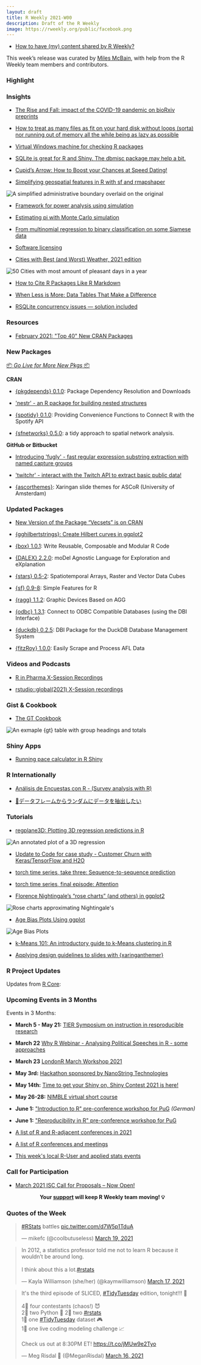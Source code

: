 ```yaml
---
layout: draft
title: R Weekly 2021-W00
description: Draft of the R Weekly
image: https://rweekly.org/public/facebook.png
---
```



+ [How to have (my) content shared by R Weekly?](https://github.com/rweekly/rweekly.org#how-to-have-my-content-shared-by-r-weekly)

This week’s release was curated by [Miles McBain](https://twitter.com/milesmcbain), with help from the R Weekly team members and contributors.


###  Highlight



### Insights

+ [The Rise and Fall: impact of the COVID-19 pandemic on bioRxiv preprints](https://quantixed.org/2021/03/20/the-rise-and-fall-impact-of-the-covid-19-pandemic-on-biorxiv-preprints/)

+ [How to treat as many files as fit on your hard disk without loops (sorta) nor running out of memory all the while being as lazy as possible](https://www.brodrigues.co/blog/2021-03-19-no_loops_tidyeval/)

+ [Virtual Windows machine for checking R packages](https://developer.r-project.org/Blog/public/2021/03/18/virtual-windows-machine-for-checking-r-packages/)

+ [SQLite is great for R and Shiny. The dbmisc package may help a bit.](http://skranz.github.io//r/2021/03/16/dbmisc.html)

+ [Cupid’s Arrow: How to Boost your Chances at Speed Dating!](https://blog.ephorie.de/cupids-arrow-how-to-boost-your-chances-at-speed-dating)

+ [Simplifying geospatial features in R with sf and rmapshaper](https://datascience.blog.wzb.eu/2021/03/15/simplifying-geospatial-features-in-r-with-sf-and-rmapshaper/)

![A simplified administrative boundary overlaid on the original](https://raw.githubusercontent.com/rweekly/image/master/2021/W12/08mvsimpl_coarse_diff-1.png)

+ [Framework for power analysis using simulation](https://www.rdatagen.net/post/2021-03-16-framework-for-power-analysis-using-simulation/)

+ [Estimating pi with Monte Carlo simulation](https://statisticaloddsandends.wordpress.com/2021/03/15/estimating-pi-using-the-method-of-moments/)

+ [From multinomial regression to binary classification on some Siamese data](https://freakonometrics.hypotheses.org/61885)

+ [Software licensing](https://nhsrcommunity.com/blog/software-licensing/)

+ [Cities with Best (and Worst) Weather, 2021 edition](https://taraskaduk.com/posts/2021-03-14-best-weather-2/)

![50 Cities with most amount of pleasant days in a year](https://raw.githubusercontent.com/rweekly/image/master/2021/W12/50_most_world_1000_10_pleasant.jpg)

+ [How to Cite R Packages Like R Markdown](https://www.njtierney.com/post/2021/03/19/cite-r-pkgs/)

+ [When Less is More: Data Tables That Make a Difference](https://blog.ouseful.info/2021/03/15/when-less-is-more-data-tables-that-make-a-difference/)

+ [RSQLite concurrency issues — solution included](https://blog.r-hub.io/2021/03/13/rsqlite-parallel/)

###  Resources


+ [February 2021: "Top 40" New CRAN Packages](https://rviews.rstudio.com/2021/03/19/february-2021-top-40-new-cran-packages/)


###  New Packages

<p class="added-hostname"><a href="https://rweekly.org/live" target="_blank" class="externalLink">📦 <i>Go Live for More New Pkgs</i> 📦</a></p>

**CRAN**

+ [{pkgdepends} 0.1.0](https://cran.r-project.org/package=pkgdepends): Package Dependency Resolution and Downloads

+ ['nestr' - an R package for building nested structures](https://github.com/emitanaka/nestr)

+ [{spotidy} 0.1.0](https://cran.r-project.org/package=spotidy): Providing Convenience Functions to Connect R with the Spotify
API

+ [{sfnetworks} 0.5.0](https://cran.r-project.org/package=sfnetworks): a tidy approach to spatial network analysis.

**GitHub or Bitbucket**

+ [Introducing 'fugly' - fast regular expression substring extraction with named capture groups](https://coolbutuseless.github.io/2021/03/19/introducing-fugly-fast-regular-expression-substring-extraction-with-named-capture-groups/)

+ ['twitchr' - interact with the Twitch API to extract basic public data!](https://github.com/KoderKow/twitchr)

+ [{ascorthemes}](https://github.com/favstats/ascorthemes): Xaringan slide themes for ASCoR (University of Amsterdam) 

### Updated Packages

+ [New Version of the  Package “Vecsets” is on CRAN](http://r-posts.com/new-version-of-the-package-vecsets-is-on-cran/)

+ [{gghilbertstrings}: Create Hilbert curves in ggplot2](https://github.com/Sumidu/gghilbertstrings)

+ [{box} 1.0.1](https://cran.r-project.org/package=box): Write Reusable, Composable and Modular R Code

+ [{DALEX} 2.2.0](https://cran.r-project.org/package=DALEX): moDel Agnostic Language for Exploration and eXplanation

+ [{stars} 0.5-2](https://cran.r-project.org/package=stars): Spatiotemporal Arrays, Raster and Vector Data Cubes

+ [{sf} 0.9-8](https://cran.r-project.org/package=sf): Simple Features for R

+ [{ragg} 1.1.2](https://cran.r-project.org/package=ragg): Graphic Devices Based on AGG

+ [{odbc} 1.3.1](https://cran.r-project.org/package=odbc): Connect to ODBC Compatible Databases (using the DBI Interface)

+ [{duckdb} 0.2.5](https://cran.r-project.org/package=duckdb): DBI Package for the DuckDB Database Management System

+ [{fitzRoy} 1.0.0](https://cran.r-project.org/package=fitzRoy): Easily Scrape and Process AFL Data

###  Videos and Podcasts

+ [R in Pharma X-Session Recordings](https://blog.rstudio.com/2021/03/16/r-in-pharma-with-procogia-x-session-recordings-are-now-available/)

+ [rstudio::global(2021) X-Session recordings](https://blog.rstudio.com/2021/03/15/mastering-shiny-with-appsilon-x-session-recordings-are-now-available/)

### Gist & Cookbook

+ [The GT Cookbook](https://themockup.blog/static/gt-cookbook.html)

![An exmaple {gt} table with group headings and totals](https://raw.githubusercontent.com/rweekly/image/master/2021/W12/gt_cookbookpng)

### Shiny Apps

+ [Running pace calculator in R Shiny](https://statsandr.com/blog/running-pace-calculator/)


### R Internationally

+ [Análisis de Encuestas con R - (Survey analysis with R)](https://hungry-payne-1dcce3.netlify.app/)

+ [🍭データフレームからランダムにデータを抽出したい](https://uribo.hatenablog.com/entry/2015/10/12/164129)

###  Tutorials

+ [regplane3D: Plotting 3D regression predictions in R](https://www.mzes.uni-mannheim.de/socialsciencedatalab/article/regplane3d/)

![An annotated plot of a 3D regression](https://raw.githubusercontent.com/rweekly/image/master/2021/W12/use-regplane3D-step6-1.png)

+ [Update to Code for case study - Customer Churn with Keras/TensorFlow and H2O](https://shirinsplayground.netlify.com/2021/03/update_customer_churn/)

+ [torch time series, take three: Sequence-to-sequence prediction](https://blogs.rstudio.com/tensorflow/posts/2021-03-16-forecasting-time-series-with-torch_3)

+ [torch time series, final episode: Attention](https://blogs.rstudio.com/tensorflow/posts/2021-03-19-forecasting-time-series-with-torch_4)

+ [Florence Nightingale’s “rose charts” (and others) in ggplot2](https://nsaunders.wordpress.com/2021/03/16/florence-nightingales-rose-charts-and-others-in-ggplot2/)

![Rose charts approximating Nightingale's](https://raw.githubusercontent.com/rweekly/image/master/2021/W12/rose-chart-1-1.png)

+ [Age Bias Plots Using ggplot](http://derekogle.com/fishR/2021-03-15-AgeBiasPlots-With-ggplot)

![Age Bias Plots](https://raw.githubusercontent.com/rweekly/image/master/2021/W12/ABplot2-1.png)

+ [k-Means 101: An introductory guide to k-Means clustering in R](https://shirinsplayground.netlify.com/2021/03/kmeans_101/)

+ [Applying design guidelines to slides with {xaringanthemer}](https://www.katiejolly.io/blog/2021-03-16/designing-slides)

<!--<div class="post-more-begin></div><div class="post-more-end"></div>-->

###  R Project Updates

Updates from [R Core](http://developer.r-project.org/blosxom.cgi/R-devel/NEWS):


###  Upcoming Events in 3 Months

Events in 3 Months:

+ **March 5 - May 21:** [TIER Symposium on instruction in resproducible research](https://www.projecttier.org/events/conference-teaching-reproducible-methods/)

+ **March 22** [Why R Webinar - Analysing Political Speeches in R - some approaches](http://whyr.pl//foundation/2021/evan/)

+ **March 23** [LondonR March Workshop 2021](https://www.mango-solutions.com/londonr-march-workshop-2021/)

+ **May 3rd:** [Hackathon sponsored by NanoString Technologies](http://r-posts.com/hackathon-sponsored-by-nanostring-technologies/)

+ **May 14th:** [Time to get your Shiny on, Shiny Contest 2021 is here!](https://blog.rstudio.com/2021/03/11/time-to-shiny/)

+ **May 26-28:** [NIMBLE virtual short course](https://r-nimble.org/nimble-virtual-short-course-may-26-28)

+ **June 1:** ["Introduction to R" pre-conference workshop for PuG](https://pug2021.de/en/pre-conference-workshops-2/) *(German)*

+ **June 1:** ["Reproducibility in R" pre-conference workshop for PuG](https://pug2021.de/en/pre-conference-workshops-2/)

+ [A list of R and R-adjacent conferences in 2021](https://rviews.rstudio.com/2021/03/03/2021-r-conferences/)

+ [A list of R conferences and meetings](https://jumpingrivers.github.io/meetingsR/events.html)

+ [This week's local R-User and applied stats events](https://community.rstudio.com/c/irl)


###  Call for Participation

+ [March 2021 ISC Call for Proposals – Now Open!](https://www.r-consortium.org/blog/2021/03/19/september-2020-isc-call-for-proposals-now-open-2)

<p class="hide-support added-hostname support-rweekly" style="text-align: center;font-weight: bold;">Your <a class="non-visited externalLink" href="https://www.patreon.com/rweekly" onclick="pas(this)">support</a> will keep R Weekly team moving! 💡</p>

###  Quotes of the Week

<blockquote class="twitter-tweet"><p lang="en" dir="ltr"><a href="https://twitter.com/hashtag/RStats?src=hash&amp;ref_src=twsrc%5Etfw">#RStats</a> battles <a href="https://t.co/d7W5p1TduA">pic.twitter.com/d7W5p1TduA</a></p>&mdash; mikefc (@coolbutuseless) <a href="https://twitter.com/coolbutuseless/status/1372755287669497868?ref_src=twsrc%5Etfw">March 19, 2021</a></blockquote> <script async src="https://platform.twitter.com/widgets.js" charset="utf-8"></script> 

<blockquote class="twitter-tweet"><p lang="en" dir="ltr">In 2012, a statistics professor told me not to learn R because it wouldn’t be around long. <br><br>I think about this a lot.<a href="https://twitter.com/hashtag/rstats?src=hash&amp;ref_src=twsrc%5Etfw">#rstats</a></p>&mdash; Kayla Williamson (she/her) (@kaymwilliamson) <a href="https://twitter.com/kaymwilliamson/status/1372278695499501576?ref_src=twsrc%5Etfw">March 17, 2021</a></blockquote> <script async src="https://platform.twitter.com/widgets.js" charset="utf-8"></script> 

<blockquote class="twitter-tweet"><p lang="en" dir="ltr">It&#39;s the third episode of SLICED, <a href="https://twitter.com/hashtag/TidyTuesday?src=hash&amp;ref_src=twsrc%5Etfw">#TidyTuesday</a> edition, tonight!!! 🔪<br><br>4⃣ four contestants (chaos!) 😈<br>2⃣ two Python 🐍 2⃣ two <a href="https://twitter.com/hashtag/rstats?src=hash&amp;ref_src=twsrc%5Etfw">#rstats</a> <br>1⃣ one <a href="https://twitter.com/hashtag/TidyTuesday?src=hash&amp;ref_src=twsrc%5Etfw">#TidyTuesday</a> dataset 🎮<br>1⃣ one live coding modeling challenge 📈<br><br>Check us out at 8:30PM ET! <a href="https://t.co/jMUw9e2Tyo">https://t.co/jMUw9e2Tyo</a></p>&mdash; Meg Risdal 👾 (@MeganRisdal) <a href="https://twitter.com/MeganRisdal/status/1371878251920953344?ref_src=twsrc%5Etfw">March 16, 2021</a></blockquote> <script async src="https://platform.twitter.com/widgets.js" charset="utf-8"></script> 
